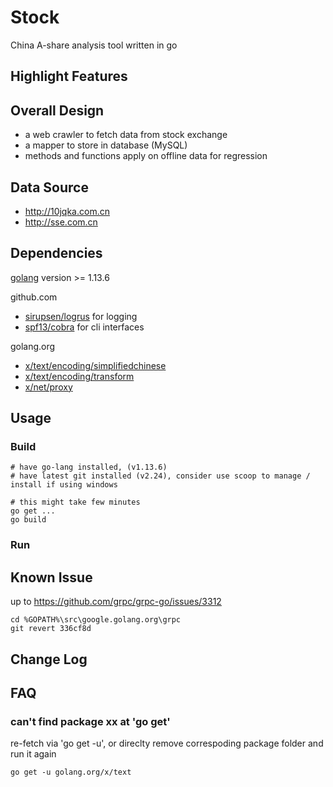 # Stock

China A-share analysis tool written in go

## Highlight Features


## Overall Design

- a web crawler to fetch data from stock exchange
- a mapper to store in database (MySQL)
- methods and functions apply on offline data for regression


## Data Source

- http://10jqka.com.cn
- http://sse.com.cn


## Dependencies

[golang](https://golang.org/) version >= 1.13.6

github.com
- [sirupsen/logrus](https://github.com/sirupsen/logrus) for logging
- [spf13/cobra](https://github.com/spf13/cobra") for cli interfaces

golang.org
- [x/text/encoding/simplifiedchinese](https://golang.org/x/text/encoding/simplifiedchinese)
- [x/text/encoding/transform](https://golang.org/x/text/encoding/transform)
- [x/net/proxy](https://golang.org/x/net/proxy)


## Usage

### Build

    # have go-lang installed, (v1.13.6)
    # have latest git installed (v2.24), consider use scoop to manage / install if using windows

    # this might take few minutes
    go get ...
    go build

### Run

## Known Issue

up to https://github.com/grpc/grpc-go/issues/3312

    cd %GOPATH%\src\google.golang.org\grpc
    git revert 336cf8d                              


## Change Log

## FAQ

### can't find package xx at 'go get'
re-fetch via 'go get -u', or direclty remove correspoding package folder and run it again

    go get -u golang.org/x/text